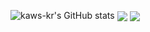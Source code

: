 ![kaws-kr's GitHub stats](https://github-readme-stats.vercel.app/api?username=kaws-kr&show_icons=true&theme=dark&count_private=true&locale=kr)
<a>
  <img align="center" src="https://github-readme-stats.vercel.app/api?username=kaws-kr&show_icons=true&theme=dark&count_private=true&locale=kr" />
</a>
<a>
  <img align="center" src="https://github-readme-stats.vercel.app/api/top-langs/?username=kaws-kr&langs_count=20)" />
</a>
